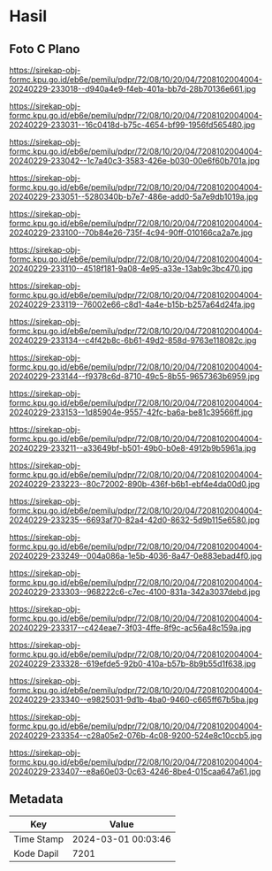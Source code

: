 # Hasil

## Foto C Plano

https://sirekap-obj-formc.kpu.go.id/eb6e/pemilu/pdpr/72/08/10/20/04/7208102004004-20240229-233018--d940a4e9-f4eb-401a-bb7d-28b70136e661.jpg

https://sirekap-obj-formc.kpu.go.id/eb6e/pemilu/pdpr/72/08/10/20/04/7208102004004-20240229-233031--16c0418d-b75c-4654-bf99-1956fd565480.jpg

https://sirekap-obj-formc.kpu.go.id/eb6e/pemilu/pdpr/72/08/10/20/04/7208102004004-20240229-233042--1c7a40c3-3583-426e-b030-00e6f60b701a.jpg

https://sirekap-obj-formc.kpu.go.id/eb6e/pemilu/pdpr/72/08/10/20/04/7208102004004-20240229-233051--5280340b-b7e7-486e-add0-5a7e9db1019a.jpg

https://sirekap-obj-formc.kpu.go.id/eb6e/pemilu/pdpr/72/08/10/20/04/7208102004004-20240229-233100--70b84e26-735f-4c94-90ff-010166ca2a7e.jpg

https://sirekap-obj-formc.kpu.go.id/eb6e/pemilu/pdpr/72/08/10/20/04/7208102004004-20240229-233110--4518f181-9a08-4e95-a33e-13ab9c3bc470.jpg

https://sirekap-obj-formc.kpu.go.id/eb6e/pemilu/pdpr/72/08/10/20/04/7208102004004-20240229-233119--76002e66-c8d1-4a4e-b15b-b257a64d24fa.jpg

https://sirekap-obj-formc.kpu.go.id/eb6e/pemilu/pdpr/72/08/10/20/04/7208102004004-20240229-233134--c4f42b8c-6b61-49d2-858d-9763e118082c.jpg

https://sirekap-obj-formc.kpu.go.id/eb6e/pemilu/pdpr/72/08/10/20/04/7208102004004-20240229-233144--f9378c6d-8710-49c5-8b55-9657363b6959.jpg

https://sirekap-obj-formc.kpu.go.id/eb6e/pemilu/pdpr/72/08/10/20/04/7208102004004-20240229-233153--1d85904e-9557-42fc-ba6a-be81c39566ff.jpg

https://sirekap-obj-formc.kpu.go.id/eb6e/pemilu/pdpr/72/08/10/20/04/7208102004004-20240229-233211--a33649bf-b501-49b0-b0e8-4912b9b5961a.jpg

https://sirekap-obj-formc.kpu.go.id/eb6e/pemilu/pdpr/72/08/10/20/04/7208102004004-20240229-233223--80c72002-890b-436f-b6b1-ebf4e4da00d0.jpg

https://sirekap-obj-formc.kpu.go.id/eb6e/pemilu/pdpr/72/08/10/20/04/7208102004004-20240229-233235--6693af70-82a4-42d0-8632-5d9b115e6580.jpg

https://sirekap-obj-formc.kpu.go.id/eb6e/pemilu/pdpr/72/08/10/20/04/7208102004004-20240229-233249--004a086a-1e5b-4036-8a47-0e883ebad4f0.jpg

https://sirekap-obj-formc.kpu.go.id/eb6e/pemilu/pdpr/72/08/10/20/04/7208102004004-20240229-233303--968222c6-c7ec-4100-831a-342a3037debd.jpg

https://sirekap-obj-formc.kpu.go.id/eb6e/pemilu/pdpr/72/08/10/20/04/7208102004004-20240229-233317--c424eae7-3f03-4ffe-8f9c-ac56a48c159a.jpg

https://sirekap-obj-formc.kpu.go.id/eb6e/pemilu/pdpr/72/08/10/20/04/7208102004004-20240229-233328--619efde5-92b0-410a-b57b-8b9b55d1f638.jpg

https://sirekap-obj-formc.kpu.go.id/eb6e/pemilu/pdpr/72/08/10/20/04/7208102004004-20240229-233340--e9825031-9d1b-4ba0-9460-c665ff67b5ba.jpg

https://sirekap-obj-formc.kpu.go.id/eb6e/pemilu/pdpr/72/08/10/20/04/7208102004004-20240229-233354--c28a05e2-076b-4c08-9200-524e8c10ccb5.jpg

https://sirekap-obj-formc.kpu.go.id/eb6e/pemilu/pdpr/72/08/10/20/04/7208102004004-20240229-233407--e8a60e03-0c63-4246-8be4-015caa647a61.jpg


## Metadata

| Key        | Value               |
| ---------- | ------------------- |
| Time Stamp | 2024-03-01 00:03:46 |
| Kode Dapil | 7201                |



